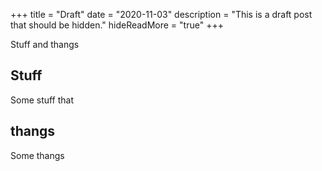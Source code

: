 +++
title = "Draft"
date = "2020-11-03"
description = "This is a draft post that should be hidden."
hideReadMore = "true"
+++

Stuff and thangs

## Stuff

Some stuff that

## thangs

Some thangs
